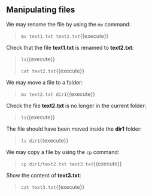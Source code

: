 ## Manipulating files

We may rename the file by using the `mv` command:
> `mv text1.txt text2.txt`{{execute}}

Check that the file **text1.txt** is renamed to **text2.txt**:
> `ls`{{execute}}
> 
> `cat text2.txt`{{execute}}

We may move a file to a folder:
> `mv text2.txt dir1`{{execute}}

Check the file **text2.txt** is no longer in the current folder:
> `ls`{{execute}}

The file should have been moved inside the **dir1** folder:
> `ls dir1`{{execute}}

We may copy a file by using the `cp` command:
> `cp dir1/text2.txt text3.txt`{{execute}}

Show the content of **text3.txt**:
> `cat text3.txt`{{execute}}

<br/>
